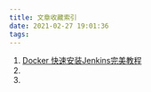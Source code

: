 ```yaml
---
title: 文章收藏索引
date: 2021-02-27 19:01:36
tags:
---
```


1. [Docker 快速安装Jenkins完美教程](http://www.likecs.com/show-103109.html)
2.
3.